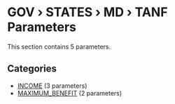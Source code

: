 # GOV › STATES › MD › TANF Parameters

This section contains 5 parameters.

## Categories

- [INCOME](income/index.md) (3 parameters)
- [MAXIMUM_BENEFIT](maximum_benefit/index.md) (2 parameters)
